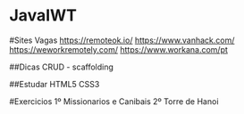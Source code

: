 # JavaIWT
#Sites Vagas
https://remoteok.io/
https://www.vanhack.com/
https://weworkremotely.com/
https://www.workana.com/pt


##Dicas
CRUD - scaffolding


##Estudar
HTML5
CSS3

#Exercicios
1º Missionarios e Canibais
2º Torre de Hanoi
